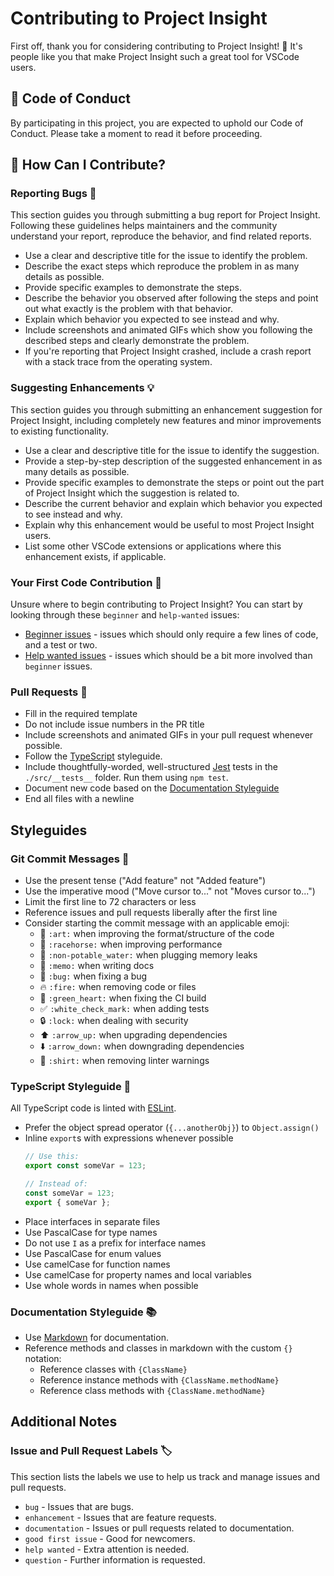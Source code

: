 # Contributing to Project Insight

First off, thank you for considering contributing to Project Insight! 🎉 It's people like you that make Project Insight such a great tool for VSCode users.

## 📜 Code of Conduct

By participating in this project, you are expected to uphold our Code of Conduct. Please take a moment to read it before proceeding.

## 🤝 How Can I Contribute?

### Reporting Bugs 🐛

This section guides you through submitting a bug report for Project Insight. Following these guidelines helps maintainers and the community understand your report, reproduce the behavior, and find related reports.

- Use a clear and descriptive title for the issue to identify the problem.
- Describe the exact steps which reproduce the problem in as many details as possible.
- Provide specific examples to demonstrate the steps.
- Describe the behavior you observed after following the steps and point out what exactly is the problem with that behavior.
- Explain which behavior you expected to see instead and why.
- Include screenshots and animated GIFs which show you following the described steps and clearly demonstrate the problem.
- If you're reporting that Project Insight crashed, include a crash report with a stack trace from the operating system.

### Suggesting Enhancements 💡

This section guides you through submitting an enhancement suggestion for Project Insight, including completely new features and minor improvements to existing functionality.

- Use a clear and descriptive title for the issue to identify the suggestion.
- Provide a step-by-step description of the suggested enhancement in as many details as possible.
- Provide specific examples to demonstrate the steps or point out the part of Project Insight which the suggestion is related to.
- Describe the current behavior and explain which behavior you expected to see instead and why.
- Explain why this enhancement would be useful to most Project Insight users.
- List some other VSCode extensions or applications where this enhancement exists, if applicable.

### Your First Code Contribution 🚀

Unsure where to begin contributing to Project Insight? You can start by looking through these `beginner` and `help-wanted` issues:

- [Beginner issues](https://github.com/salah-alhajj/project-insight/labels/beginner) - issues which should only require a few lines of code, and a test or two.
- [Help wanted issues](https://github.com/salah-alhajj/project-insight/labels/help%20wanted) - issues which should be a bit more involved than `beginner` issues.

### Pull Requests 🔧

- Fill in the required template
- Do not include issue numbers in the PR title
- Include screenshots and animated GIFs in your pull request whenever possible.
- Follow the [TypeScript](https://www.typescriptlang.org/docs/handbook/typescript-in-5-minutes.html) styleguide.
- Include thoughtfully-worded, well-structured [Jest](https://jestjs.io/) tests in the `./src/__tests__` folder. Run them using `npm test`.
- Document new code based on the [Documentation Styleguide](#documentation-styleguide)
- End all files with a newline

## Styleguides

### Git Commit Messages 📝

- Use the present tense ("Add feature" not "Added feature")
- Use the imperative mood ("Move cursor to..." not "Moves cursor to...")
- Limit the first line to 72 characters or less
- Reference issues and pull requests liberally after the first line
- Consider starting the commit message with an applicable emoji:
    - 🎨 `:art:` when improving the format/structure of the code
    - 🐎 `:racehorse:` when improving performance
    - 🚱 `:non-potable_water:` when plugging memory leaks
    - 📝 `:memo:` when writing docs
    - 🐛 `:bug:` when fixing a bug
    - 🔥 `:fire:` when removing code or files
    - 💚 `:green_heart:` when fixing the CI build
    - ✅ `:white_check_mark:` when adding tests
    - 🔒 `:lock:` when dealing with security
    - ⬆️ `:arrow_up:` when upgrading dependencies
    - ⬇️ `:arrow_down:` when downgrading dependencies
    - 👕 `:shirt:` when removing linter warnings

### TypeScript Styleguide 📐

All TypeScript code is linted with [ESLint](https://eslint.org/).

- Prefer the object spread operator (`{...anotherObj}`) to `Object.assign()`
- Inline `export`s with expressions whenever possible
  ```ts
  // Use this:
  export const someVar = 123;

  // Instead of:
  const someVar = 123;
  export { someVar };
  ```
- Place interfaces in separate files
- Use PascalCase for type names
- Do not use `I` as a prefix for interface names
- Use PascalCase for enum values
- Use camelCase for function names
- Use camelCase for property names and local variables
- Use whole words in names when possible

### Documentation Styleguide 📚

- Use [Markdown](https://daringfireball.net/projects/markdown) for documentation.
- Reference methods and classes in markdown with the custom `{}` notation:
    - Reference classes with `{ClassName}`
    - Reference instance methods with `{ClassName.methodName}`
    - Reference class methods with `{ClassName.methodName}`

## Additional Notes

### Issue and Pull Request Labels 🏷️

This section lists the labels we use to help us track and manage issues and pull requests.

* `bug` - Issues that are bugs.
* `enhancement` - Issues that are feature requests.
* `documentation` - Issues or pull requests related to documentation.
* `good first issue` - Good for newcomers.
* `help wanted` - Extra attention is needed.
* `question` - Further information is requested.

